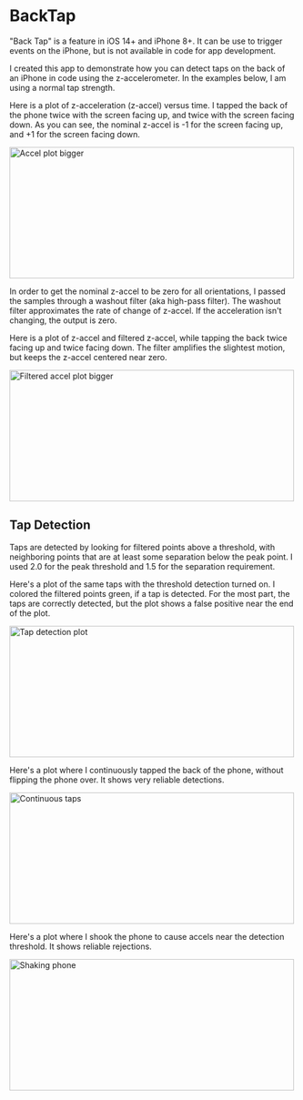 # BackTap

"Back Tap" is a feature in iOS 14+ and iPhone 8+.  It can be use to trigger events on the iPhone, but is not available in code for app development.

I created this app to demonstrate how you can detect taps on the back of an iPhone in code using the z-accelerometer.  In the examples below, I am using a normal tap strength.

Here is a plot of z-acceleration (z-accel) versus time.  I tapped the back of the phone twice with the screen facing up, and twice with the screen facing down.  As you can see, the nominal z-accel is -1 for the screen facing up, and +1 for the screen facing down.

<img width="500" height="231" alt="Accel plot bigger" src="https://github.com/user-attachments/assets/e234f5d9-96d1-4add-8639-98ba351e40b5" />

In order to get the nominal z-accel to be zero for all orientations, I passed the samples through a washout filter (aka high-pass filter).  The washout filter approximates the rate of change of z-accel.  If the acceleration isn't changing, the output is zero.

Here is a plot of z-accel and filtered z-accel, while tapping the back twice facing up and twice facing down.  The filter amplifies the slightest motion, but keeps the z-accel centered near zero.

<img width="500" height="231" alt="Filtered accel plot bigger" src="https://github.com/user-attachments/assets/cbc4f065-bd82-4258-b134-9fe848fd444e" />

## Tap Detection

Taps are detected by looking for filtered points above a threshold, with neighboring points that are at least some separation below the peak point.  I used 2.0 for the peak threshold and 1.5 for the separation requirement.

Here's a plot of the same taps with the threshold detection turned on.  I colored the filtered points green, if a tap is detected.  For the most part, the taps are correctly detected, but the plot shows a false positive near the end of the plot.

<img width="500" height="231" alt="Tap detection plot" src="https://github.com/user-attachments/assets/e2126bfd-1090-4308-9099-ccab11977648" />

Here's a plot where I continuously tapped the back of the phone, without flipping the phone over.  It shows very reliable detections.

<img width="500" height="231" alt="Continuous taps" src="https://github.com/user-attachments/assets/452caac7-aa93-4542-87f7-a2d26beeb442" />

Here's a plot where I shook the phone to cause accels near the detection threshold.  It shows reliable rejections.

<img width="500" height="231" alt="Shaking phone" src="https://github.com/user-attachments/assets/617b661a-3abb-4601-9713-3098607d420b" />
